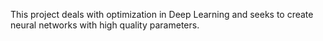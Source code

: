 This project deals with optimization in Deep Learning and seeks to create neural networks with high quality parameters.
